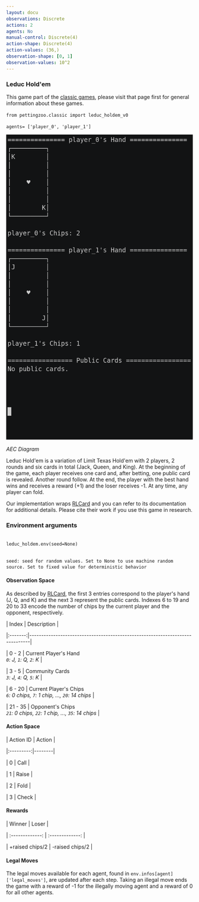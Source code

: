 ```yaml
---
layout: docu
observations: Discrete
actions: 2
agents: No
manual-control: Discrete(4)
action-shape: Discrete(4)
action-values: (36,)
observation-shape: [0, 1]
observation-values: 10^2
---
```



### Leduc Hold'em



This game part of the [classic games](../classic), please visit that page first for general information about these games.





`from pettingzoo.classic import leduc_holdem_v0`



`agents= ['player_0', 'player_1']`



![](classic_leduc_holdem.gif)



*AEC Diagram*



Leduc Hold'em is a variation of Limit Texas Hold'em with 2 players, 2 rounds and six cards in total (Jack, Queen, and King). At the beginning of the game, each player receives one card and, after betting, one public card is revealed. Another round follow. At the end, the player with the best hand wins and receives a reward (+1) and the loser receives -1. At any time, any player can fold.   



Our implementation wraps [RLCard](http://rlcard.org/games.html#leduc-hold-em) and you can refer to its documentation for additional details. Please cite their work if you use this game in research.





### Environment arguments



```

leduc_holdem.env(seed=None)

```



```

seed: seed for random values. Set to None to use machine random source. Set to fixed value for deterministic behavior

```



#### Observation Space



As described by [RLCard](https://github.com/datamllab/rlcard/blob/master/docs/games#leduc-holdem), the first 3 entries correspond to the player's hand (J, Q, and K) and the next 3 represent the public cards. Indexes 6 to 19 and 20 to 33 encode the number of chips by the current player and the opponent, respectively.



|  Index  | Description                                                                  |

|:-------:|------------------------------------------------------------------------------|

|  0 - 2  | Current Player's Hand<br>_`0`: J, `1`: Q, `2`: K_                            |

|  3 - 5  | Community Cards<br>_`3`: J, `4`: Q, `5`: K_                                  |

|  6 - 20 | Current Player's Chips<br>_`6`: 0 chips, `7`: 1 chip, ..., `20`: 14 chips_   |

| 21 - 35 | Opponent's Chips<br>_`21`: 0 chips, `22`: 1 chip, ..., `35`: 14 chips_       |



#### Action Space



| Action ID | Action |

|:---------:|--------|

|     0     | Call   |

|     1     | Raise  |

|     2     | Fold   |

|     3     | Check  |



#### Rewards



| Winner          | Loser           |

| :-------------: | :-------------: |

| +raised chips/2 | -raised chips/2 |



#### Legal Moves



The legal moves available for each agent, found in `env.infos[agent]['legal_moves']`, are updated after each step. Taking an illegal move ends the game with a reward of -1 for the illegally moving agent and a reward of 0 for all other agents.
